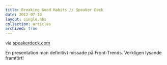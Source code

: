```yaml
---
title: Breaking Good Habits // Speaker Deck
date: 2012-07-10
layout: single.hbs
collection: articles
archived: true
---
```

via
[speakerdeck.com](https://speakerdeck.com/u/csswizardry/p/breaking-good-habits-1)

En presentation man definitivt missade på Front-Trends. Verkligen
lysande framfört!